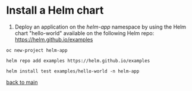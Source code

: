 # Install a Helm chart

1. Deploy an application on the *helm-app* namespace by using the Helm chart "hello-world" available on the following Helm repo: https://helm.github.io/examples

```
oc new-project helm-app

helm repo add examples https://helm.github.io/examples

helm install test examples/hello-world -n helm-app

```
  [back to main](./README.md) 